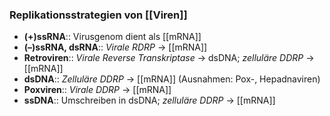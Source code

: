 ---
---
### Replikationsstrategien von [[Viren]]
- **(+)ssRNA**:: Virusgenom dient als [[mRNA]]
- **(–)ssRNA, dsRNA**:: *Virale RDRP* → [[mRNA]]
- **Retroviren**:: *Virale Reverse Transkriptase* → dsDNA; *zelluläre DDRP* → [[mRNA]]
- **dsDNA**:: *Zelluläre DDRP* → [[mRNA]] (Ausnahmen: Pox-, Hepadnaviren)
- **Poxviren**:: *Virale DDRP* → [[mRNA]]
- **ssDNA**:: Umschreiben in dsDNA; *zelluläre DDRP* → [[mRNA]]